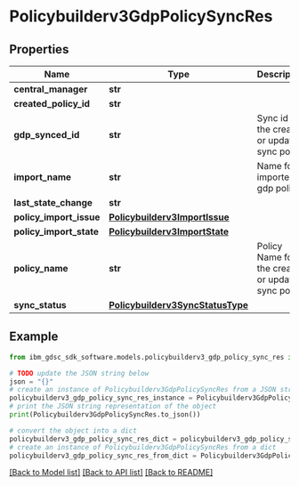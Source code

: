 # Policybuilderv3GdpPolicySyncRes


## Properties

Name | Type | Description | Notes
------------ | ------------- | ------------- | -------------
**central_manager** | **str** |  | [optional] 
**created_policy_id** | **str** |  | [optional] 
**gdp_synced_id** | **str** | Sync id of the created or updated sync policy. | [optional] 
**import_name** | **str** | Name for imported gdp policy. | [optional] 
**last_state_change** | **str** |  | [optional] 
**policy_import_issue** | [**Policybuilderv3ImportIssue**](Policybuilderv3ImportIssue.md) |  | [optional] 
**policy_import_state** | [**Policybuilderv3ImportState**](Policybuilderv3ImportState.md) |  | [optional] 
**policy_name** | **str** | Policy Name for the created or updated sync policy. | [optional] 
**sync_status** | [**Policybuilderv3SyncStatusType**](Policybuilderv3SyncStatusType.md) |  | [optional] 

## Example

```python
from ibm_gdsc_sdk_software.models.policybuilderv3_gdp_policy_sync_res import Policybuilderv3GdpPolicySyncRes

# TODO update the JSON string below
json = "{}"
# create an instance of Policybuilderv3GdpPolicySyncRes from a JSON string
policybuilderv3_gdp_policy_sync_res_instance = Policybuilderv3GdpPolicySyncRes.from_json(json)
# print the JSON string representation of the object
print(Policybuilderv3GdpPolicySyncRes.to_json())

# convert the object into a dict
policybuilderv3_gdp_policy_sync_res_dict = policybuilderv3_gdp_policy_sync_res_instance.to_dict()
# create an instance of Policybuilderv3GdpPolicySyncRes from a dict
policybuilderv3_gdp_policy_sync_res_from_dict = Policybuilderv3GdpPolicySyncRes.from_dict(policybuilderv3_gdp_policy_sync_res_dict)
```
[[Back to Model list]](../README.md#documentation-for-models) [[Back to API list]](../README.md#documentation-for-api-endpoints) [[Back to README]](../README.md)


